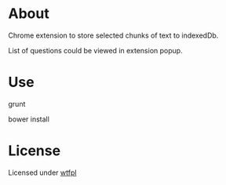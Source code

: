 # About
Chrome extension to store selected chunks of text to indexedDb. 

List of questions could be viewed in extension popup.

# Use

grunt

bower install



# License

Licensed under [wtfpl](http://www.wtfpl.net/)